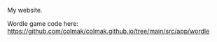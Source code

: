My website.

Wordle game code here: https://github.com/colmak/colmak.github.io/tree/main/src/app/wordle

